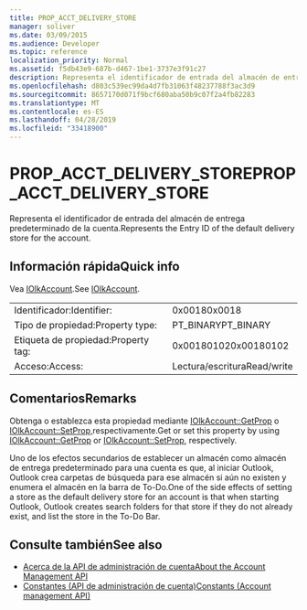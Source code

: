 ```yaml
---
title: PROP_ACCT_DELIVERY_STORE
manager: soliver
ms.date: 03/09/2015
ms.audience: Developer
ms.topic: reference
localization_priority: Normal
ms.assetid: f5db43e9-687b-d467-1be1-3737e3f91c27
description: Representa el identificador de entrada del almacén de entrega predeterminado de la cuenta.
ms.openlocfilehash: d803c539ec99da4d7fb31063f48237788f3ac3d9
ms.sourcegitcommit: 8657170d071f9bcf680aba50b9c07f2a4fb82283
ms.translationtype: MT
ms.contentlocale: es-ES
ms.lasthandoff: 04/28/2019
ms.locfileid: "33418900"
---
```

# <a name="prop_acct_delivery_store"></a><span data-ttu-id="41bde-103">PROP_ACCT_DELIVERY_STORE</span><span class="sxs-lookup"><span data-stu-id="41bde-103">PROP_ACCT_DELIVERY_STORE</span></span>

<span data-ttu-id="41bde-104">Representa el identificador de entrada del almacén de entrega predeterminado de la cuenta.</span><span class="sxs-lookup"><span data-stu-id="41bde-104">Represents the Entry ID of the default delivery store for the account.</span></span>
  
## <a name="quick-info"></a><span data-ttu-id="41bde-105">Información rápida</span><span class="sxs-lookup"><span data-stu-id="41bde-105">Quick info</span></span>

<span data-ttu-id="41bde-106">Vea [IOlkAccount](iolkaccount.md).</span><span class="sxs-lookup"><span data-stu-id="41bde-106">See [IOlkAccount](iolkaccount.md).</span></span>
  
|||
|:-----|:-----|
|<span data-ttu-id="41bde-107">Identificador:</span><span class="sxs-lookup"><span data-stu-id="41bde-107">Identifier:</span></span>  <br/> |<span data-ttu-id="41bde-108">0x0018</span><span class="sxs-lookup"><span data-stu-id="41bde-108">0x0018</span></span>  <br/> |
|<span data-ttu-id="41bde-109">Tipo de propiedad:</span><span class="sxs-lookup"><span data-stu-id="41bde-109">Property type:</span></span>  <br/> |<span data-ttu-id="41bde-110">PT_BINARY</span><span class="sxs-lookup"><span data-stu-id="41bde-110">PT_BINARY</span></span>  <br/> |
|<span data-ttu-id="41bde-111">Etiqueta de propiedad:</span><span class="sxs-lookup"><span data-stu-id="41bde-111">Property tag:</span></span>  <br/> |<span data-ttu-id="41bde-112">0x00180102</span><span class="sxs-lookup"><span data-stu-id="41bde-112">0x00180102</span></span>  <br/> |
|<span data-ttu-id="41bde-113">Acceso:</span><span class="sxs-lookup"><span data-stu-id="41bde-113">Access:</span></span>  <br/> |<span data-ttu-id="41bde-114">Lectura/escritura</span><span class="sxs-lookup"><span data-stu-id="41bde-114">Read/write</span></span>  <br/> |
   
## <a name="remarks"></a><span data-ttu-id="41bde-115">Comentarios</span><span class="sxs-lookup"><span data-stu-id="41bde-115">Remarks</span></span>

<span data-ttu-id="41bde-116">Obtenga o establezca esta propiedad mediante [IOlkAccount::GetProp](iolkaccount-getprop.md) o [IOlkAccount::SetProp,](iolkaccount-setprop.md)respectivamente.</span><span class="sxs-lookup"><span data-stu-id="41bde-116">Get or set this property by using [IOlkAccount::GetProp](iolkaccount-getprop.md) or [IOlkAccount::SetProp](iolkaccount-setprop.md), respectively.</span></span>
  
<span data-ttu-id="41bde-117">Uno de los efectos secundarios de establecer un almacén como almacén de entrega predeterminado para una cuenta es que, al iniciar Outlook, Outlook crea carpetas de búsqueda para ese almacén si aún no existen y enumera el almacén en la barra de To-Do.</span><span class="sxs-lookup"><span data-stu-id="41bde-117">One of the side effects of setting a store as the default delivery store for an account is that when starting Outlook, Outlook creates search folders for that store if they do not already exist, and list the store in the To-Do Bar.</span></span>
  
## <a name="see-also"></a><span data-ttu-id="41bde-118">Consulte también</span><span class="sxs-lookup"><span data-stu-id="41bde-118">See also</span></span>

- [<span data-ttu-id="41bde-119">Acerca de la API de administración de cuenta</span><span class="sxs-lookup"><span data-stu-id="41bde-119">About the Account Management API</span></span>](about-the-account-management-api.md)
- [<span data-ttu-id="41bde-120">Constantes (API de administración de cuenta)</span><span class="sxs-lookup"><span data-stu-id="41bde-120">Constants (Account management API)</span></span>](constants-account-management-api.md)

